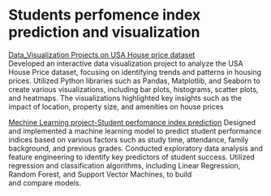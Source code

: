 # Students perfomence index prediction and visualization
[Data_Visualization Projects on USA House price dataset](https://github.com/shakiraa125/Data_Analytics/blob/main/project%20(1).ipynb)\
Developed an interactive data visualization project to analyze the USA House Price dataset, focusing on identifying trends and patterns in housing prices. Utilized Python libraries such as Pandas, Matplotlib, and Seaborn to create various visualizations, including bar plots, histograms, scatter plots, and heatmaps. The visualizations highlighted key insights such as the impact of location, property size, and amenities on house prices

[Mechine Learning project-Student perfomance index prediction](https://github.com/shakiraa125/Data_Analytics/blob/main/ML%20project1.ipynb)
Designed and implemented a machine learning model to predict student performance indices based on various factors such as study time, attendance, family background, and previous grades. Conducted exploratory data analysis and feature engineering to identify key predictors of student success. Utilized regression and classification algorithms, including Linear Regression, Random Forest, and Support Vector Machines, to build and compare models.

